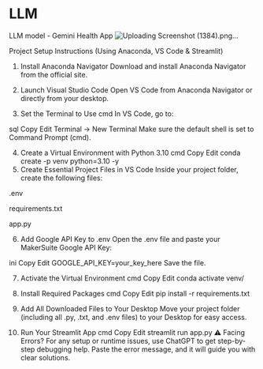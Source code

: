 # LLM
LLM model - Gemini Health App
![Uploading Screenshot (1384).png…]()

 Project Setup Instructions (Using Anaconda, VS Code & Streamlit)
1. Install Anaconda Navigator
Download and install Anaconda Navigator from the official site.

2. Launch Visual Studio Code
Open VS Code from Anaconda Navigator or directly from your desktop.

3. Set the Terminal to Use cmd
In VS Code, go to:

sql
Copy
Edit
Terminal → New Terminal
Make sure the default shell is set to Command Prompt (cmd).

4. Create a Virtual Environment with Python 3.10
cmd
Copy
Edit
conda create -p venv python=3.10 -y
5. Create Essential Project Files in VS Code
Inside your project folder, create the following files:

.env

requirements.txt

app.py

6. Add Google API Key to .env
Open the .env file and paste your MakerSuite Google API Key:

ini
Copy
Edit
GOOGLE_API_KEY=your_key_here
Save the file.

7. Activate the Virtual Environment
cmd
Copy
Edit
conda activate venv/
8. Install Required Packages
cmd
Copy
Edit
pip install -r requirements.txt
9. Add All Downloaded Files to Your Desktop
Move your project folder (including all .py, .txt, and .env files) to your Desktop for easy access.

10. Run Your Streamlit App
cmd
Copy
Edit
streamlit run app.py
⚠️ Facing Errors?
For any setup or runtime issues, use ChatGPT to get step-by-step debugging help. Paste the error message, and it will guide you with clear solutions.


   

